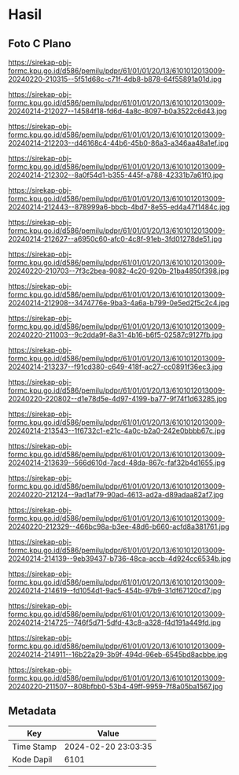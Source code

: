 # Hasil

## Foto C Plano

https://sirekap-obj-formc.kpu.go.id/d586/pemilu/pdpr/61/01/01/20/13/6101012013009-20240220-210315--5f51d68c-c71f-4db8-b878-64f55891a01d.jpg

https://sirekap-obj-formc.kpu.go.id/d586/pemilu/pdpr/61/01/01/20/13/6101012013009-20240214-212027--14584f18-fd6d-4a8c-8097-b0a3522c6d43.jpg

https://sirekap-obj-formc.kpu.go.id/d586/pemilu/pdpr/61/01/01/20/13/6101012013009-20240214-212203--d46168c4-44b6-45b0-86a3-a346aa48a1ef.jpg

https://sirekap-obj-formc.kpu.go.id/d586/pemilu/pdpr/61/01/01/20/13/6101012013009-20240214-212302--8a0f54d1-b355-445f-a788-42331b7a61f0.jpg

https://sirekap-obj-formc.kpu.go.id/d586/pemilu/pdpr/61/01/01/20/13/6101012013009-20240214-212443--878999a6-bbcb-4bd7-8e55-ed4a47f1484c.jpg

https://sirekap-obj-formc.kpu.go.id/d586/pemilu/pdpr/61/01/01/20/13/6101012013009-20240214-212627--a6950c60-afc0-4c8f-91eb-3fd01278de51.jpg

https://sirekap-obj-formc.kpu.go.id/d586/pemilu/pdpr/61/01/01/20/13/6101012013009-20240220-210703--7f3c2bea-9082-4c20-920b-21ba4850f398.jpg

https://sirekap-obj-formc.kpu.go.id/d586/pemilu/pdpr/61/01/01/20/13/6101012013009-20240214-212908--3474776e-9ba3-4a6a-b799-0e5ed2f5c2c4.jpg

https://sirekap-obj-formc.kpu.go.id/d586/pemilu/pdpr/61/01/01/20/13/6101012013009-20240220-211003--9c2dda9f-8a31-4b16-b6f5-02587c9127fb.jpg

https://sirekap-obj-formc.kpu.go.id/d586/pemilu/pdpr/61/01/01/20/13/6101012013009-20240214-213237--f91cd380-c649-418f-ac27-cc0891f36ec3.jpg

https://sirekap-obj-formc.kpu.go.id/d586/pemilu/pdpr/61/01/01/20/13/6101012013009-20240220-220802--d1e78d5e-4d97-4199-ba77-9f74f1d63285.jpg

https://sirekap-obj-formc.kpu.go.id/d586/pemilu/pdpr/61/01/01/20/13/6101012013009-20240214-213543--1f6732c1-e21c-4a0c-b2a0-242e0bbbb67c.jpg

https://sirekap-obj-formc.kpu.go.id/d586/pemilu/pdpr/61/01/01/20/13/6101012013009-20240214-213639--566d610d-7acd-48da-867c-faf32b4d1655.jpg

https://sirekap-obj-formc.kpu.go.id/d586/pemilu/pdpr/61/01/01/20/13/6101012013009-20240220-212124--9ad1af79-90ad-4613-ad2a-d89adaa82af7.jpg

https://sirekap-obj-formc.kpu.go.id/d586/pemilu/pdpr/61/01/01/20/13/6101012013009-20240220-212329--466bc98a-b3ee-48d6-b660-acfd8a381761.jpg

https://sirekap-obj-formc.kpu.go.id/d586/pemilu/pdpr/61/01/01/20/13/6101012013009-20240214-214139--9eb39437-b736-48ca-accb-4d924cc6534b.jpg

https://sirekap-obj-formc.kpu.go.id/d586/pemilu/pdpr/61/01/01/20/13/6101012013009-20240214-214619--fd1054d1-9ac5-454b-97b9-31df67120cd7.jpg

https://sirekap-obj-formc.kpu.go.id/d586/pemilu/pdpr/61/01/01/20/13/6101012013009-20240214-214725--746f5d71-5dfd-43c8-a328-f4d191a449fd.jpg

https://sirekap-obj-formc.kpu.go.id/d586/pemilu/pdpr/61/01/01/20/13/6101012013009-20240214-214911--16b22a29-3b9f-494d-96eb-6545bd8acbbe.jpg

https://sirekap-obj-formc.kpu.go.id/d586/pemilu/pdpr/61/01/01/20/13/6101012013009-20240220-211507--808bfbb0-53b4-49ff-9959-7f8a05ba1567.jpg


## Metadata

| Key        | Value               |
| ---------- | ------------------- |
| Time Stamp | 2024-02-20 23:03:35 |
| Kode Dapil | 6101                |



